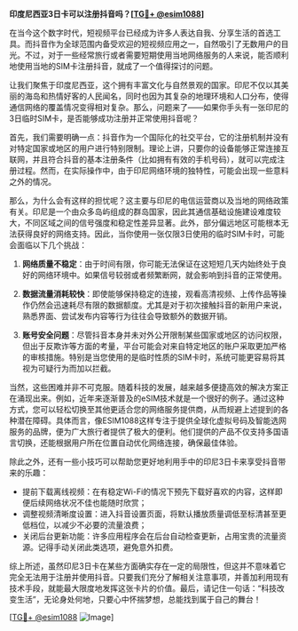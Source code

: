**印度尼西亚3日卡可以注册抖音吗？[[TG💪+ @esim1088](https://t.me/s/esim1088)]**

在当今这个数字时代，短视频平台已经成为许多人表达自我、分享生活的首选工具。而抖音作为全球范围内备受欢迎的短视频应用之一，自然吸引了无数用户的目光。不过，对于一些经常旅行或者需要短期使用当地网络服务的人来说，能否顺利地使用当地的SIM卡注册抖音，就成了一个值得探讨的问题。

让我们聚焦于印度尼西亚，这个拥有丰富文化与自然景观的国家。印尼不仅以其美丽的海岛和热情好客的人民闻名，同时也因为其复杂的地理环境和人口分布，使得通信网络的覆盖情况变得相对复杂。那么，问题来了——如果你手头有一张印尼的3日临时SIM卡，是否能够成功注册并正常使用抖音呢？

首先，我们需要明确一点：抖音作为一个国际化的社交平台，它的注册机制并没有对特定国家或地区的用户进行特别限制。理论上讲，只要你的设备能够正常连接互联网，并且符合抖音的基本注册条件（比如拥有有效的手机号码），就可以完成注册过程。然而，在实际操作中，由于印尼网络环境的独特性，可能会出现一些意料之外的情况。

那么，为什么会有这样的担忧呢？这主要与印尼的电信运营商以及当地的网络政策有关。印尼是一个由众多岛屿组成的群岛国家，因此其通信基础设施建设难度较大，不同区域之间的信号强度和稳定性差异显著。此外，部分偏远地区可能根本无法获得良好的网络支持。因此，当你使用一张仅限3日使用的临时SIM卡时，可能会面临以下几个挑战：

1. **网络质量不稳定**：由于时间有限，你可能无法保证在这短短几天内始终处于良好的网络环境中。如果信号较弱或者频繁断网，就会影响到抖音的正常使用。
   
2. **数据流量消耗较快**：即使能够保持稳定的连接，观看高清视频、上传作品等操作仍然会迅速耗尽有限的数据额度。尤其是对于初次接触抖音的新用户来说，熟悉界面、尝试发布内容等行为往往会导致额外的数据开销。

3. **账号安全问题**：尽管抖音本身并未对外公开限制某些国家或地区的访问权限，但出于反欺诈等方面的考量，平台可能会对来自特定地区的账户采取更加严格的审核措施。特别是当您使用的是临时性质的SIM卡时，系统可能更容易将其视为可疑行为而加以拦截。

当然，这些困难并非不可克服。随着科技的发展，越来越多便捷高效的解决方案正在涌现出来。例如，近年来逐渐普及的eSIM技术就是一个很好的例子。通过这种方式，您可以轻松切换至其他更适合您的网络服务提供商，从而规避上述提到的各种潜在障碍。具体而言，像ESIM1088这样专注于提供全球化虚拟号码及智能选网服务的品牌，便为广大旅行者提供了极大的便利。他们提供的产品不仅支持多国语言切换，还能根据用户所在位置自动优化网络连接，确保最佳体验。

除此之外，还有一些小技巧可以帮助您更好地利用手中的印尼3日卡来享受抖音带来的乐趣：

- 提前下载离线视频：在有稳定Wi-Fi的情况下预先下载好喜欢的内容，这样即便后续网络状况不佳也能随时欣赏；
- 调整视频清晰度设置：进入抖音设置页面，将默认播放质量调低至标清甚至更低档位，以减少不必要的流量浪费；
- 关闭后台更新功能：许多应用程序会在后台自动检查更新，占用宝贵的流量资源。记得手动关闭此类选项，避免意外扣费。

综上所述，虽然印尼3日卡在某些方面确实存在一定的局限性，但这并不意味着它完全无法用于注册并使用抖音。只要我们充分了解相关注意事项，并善加利用现有技术手段，就能最大限度地发挥这张卡片的价值。最后，请记住一句话：“科技改变生活”，无论身处何地，只要心中怀揣梦想，总能找到属于自己的舞台！

[[TG💪+ @esim1088](https://t.me/s/esim1088) ![Image](https://i.postimg.cc/4NQfJmqS/Snipaste-2025-05-13-00-14-12.png)]